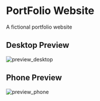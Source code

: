 # PortFolio Website

A fictional portfolio website

## Desktop Preview

![preview_desktop](./Portfolio_preview_desktop.gif)

## Phone Preview

![preview_phone](./Portfolio_preview_phone.gif)
